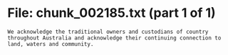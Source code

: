 ﻿# File: chunk_002185.txt (part 1 of 1)
```
We acknowledge the traditional owners and custodians of country throughout Australia and acknowledge their continuing connection to land, waters and community.
```

